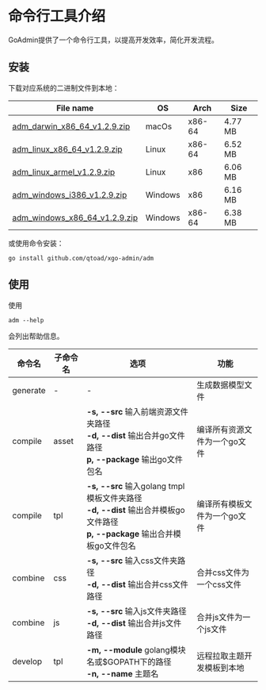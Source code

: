 # 命令行工具介绍
GoAdmin提供了一个命令行工具，以提高开发效率，简化开发流程。

## 安装


下载对应系统的二进制文件到本地：

|  File name   | OS  | Arch  | Size  |
|  ----  | ----  | ----  |----  |
| [adm_darwin_x86_64_v1.2.9.zip](http://file.go-admin.cn/go_admin/cli/v1_2_9/adm_darwin_x86_64_v1.2.9.zip)  | macOs | x86-64 | 4.77 MB
| [adm_linux_x86_64_v1.2.9.zip](http://file.go-admin.cn/go_admin/cli/v1_2_9/adm_linux_x86_64_v1.2.9.zip)  | Linux | x86-64   | 6.52 MB
| [adm_linux_armel_v1.2.9.zip](http://file.go-admin.cn/go_admin/cli/v1_2_9/adm_linux_armel_v1.2.9.zip)  | Linux | x86   | 6.06 MB
| [adm_windows_i386_v1.2.9.zip](http://file.go-admin.cn/go_admin/cli/v1_2_9/adm_windows_i386_v1.2.9.zip)  | Windows | x86  |6.16 MB
| [adm_windows_x86_64_v1.2.9.zip](http://file.go-admin.cn/go_admin/cli/v1_2_9/adm_windows_x86_64_v1.2.9.zip)  | Windows | x86-64   |6.38 MB


或使用命令安装：

```
go install github.com/qtoad/xgo-admin/adm
```

## 使用

使用

```
adm --help
```

会列出帮助信息。

|  命令名   | 子命令名  | 选项  | 功能 |
|  ---- | ---- | ----  | ----  |
| generate  |  - | - | 生成数据模型文件
| compile  | asset| **-s, --src** 输入前端资源文件夹路径<br>**-d, --dist** 输出合并go文件路径<br>**p, --package** 输出go文件包名 | 编译所有资源文件为一个go文件
| compile  | tpl | **-s, --src** 输入golang tmpl模板文件夹路径<br>**-d, --dist** 输出合并模板go文件路径<br>**p, --package** 输出合并模板go文件包名 | 编译所有模板文件为一个go文件
| combine  | css| **-s, --src** 输入css文件夹路径<br>**-d, --dist** 输出合并css文件路径 | 合并css文件为一个css文件
| combine  | js | **-s, --src** 输入js文件夹路径<br>**-d, --dist** 输出合并js文件路径 | 合并js文件为一个js文件
| develop  | tpl | **-m, --module** golang模块名或$GOPATH下的路径<br>**-n, --name** 主题名 | 远程拉取主题开发模板到本地
